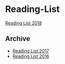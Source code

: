 # Reading-List
[Reading List 2018](https://github.com/jruales/Reading-List/blob/master/2018/README.md)

## Archive
* [Reading List 2017](https://github.com/jruales/Reading-List/tree/master/2017/README.md)
* [Reading List 2016](https://github.com/jruales/Reading-List/tree/master/2016/README.md)
